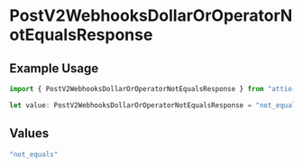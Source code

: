 # PostV2WebhooksDollarOrOperatorNotEqualsResponse

## Example Usage

```typescript
import { PostV2WebhooksDollarOrOperatorNotEqualsResponse } from "attio-js/models/operations/postv2webhooks.js";

let value: PostV2WebhooksDollarOrOperatorNotEqualsResponse = "not_equals";
```

## Values

```typescript
"not_equals"
```